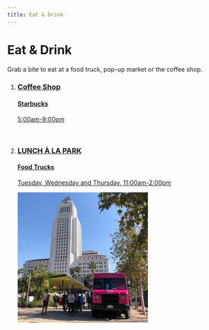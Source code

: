 ```yaml
---
title: Eat & Drink
---
```


# Eat & Drink

Grab a bite to eat at a food truck, pop-up market or the coffee shop.

<ol>
  <li>
    <a href="https://www.starbucks.com/store-locator/store/69543/grand-1st-grand-park-217-n-hill-street-los-angeles-ca-900122705-us">
      <h3>Coffee Shop</h3>
      <h4>Starbucks</h4>
      <p>5:00am-9:00pm</p>
      <img src="https://stories.starbucks.com/wp-content/uploads/2019/01/Logo_for_earnings-1.jpg" height="300" alt="" />
    </a>
  </li>
  <li>
    <a href="/food-trucks/">
      <h3>LUNCH À LA PARK</h3>
      <h4>Food Trucks</h4>
      <p>Tuesday, Wednesday and Thursday, 11:00am-2:00pm</p>
      <img src="/uploads/food-truck.jpg" height="300" alt="" />
    </a>
  </li>
</ol>


